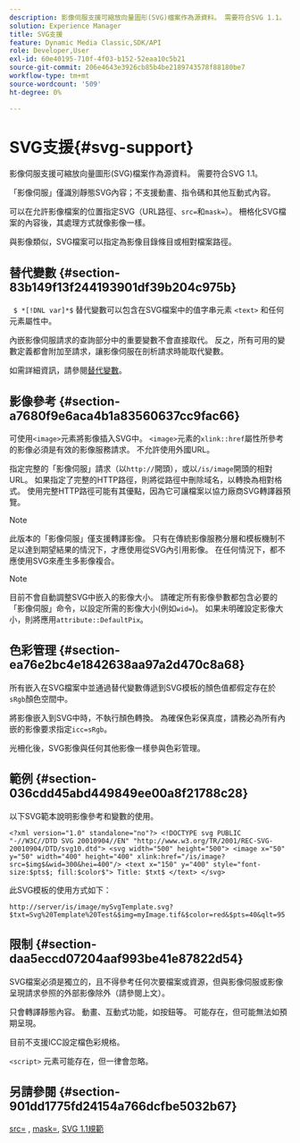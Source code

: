 ```yaml
---
description: 影像伺服支援可縮放向量圖形(SVG)檔案作為源資料。 需要符合SVG 1.1。
solution: Experience Manager
title: SVG支援
feature: Dynamic Media Classic,SDK/API
role: Developer,User
exl-id: 60e40195-710f-4f03-b152-52eaa10c5b21
source-git-commit: 206e4643e3926cb85b4be2189743578f88180be7
workflow-type: tm+mt
source-wordcount: '509'
ht-degree: 0%

---
```


# SVG支援{#svg-support}

影像伺服支援可縮放向量圖形(SVG)檔案作為源資料。 需要符合SVG 1.1。

「影像伺服」僅識別靜態SVG內容；不支援動畫、指令碼和其他互動式內容。

可以在允許影像檔案的位置指定SVG（URL路徑、`src=`和`mask=`）。 柵格化SVG檔案的內容後，其處理方式就像影像一樣。

與影像類似，SVG檔案可以指定為影像目錄條目或相對檔案路徑。

## 替代變數 {#section-83b149f13f244193901df39b204c975b}

` $ *[!DNL var]*$` 替代變數可以包含在SVG檔案中的值字串元素 `<text>` 和任何元素屬性中。

內嵌影像伺服請求的查詢部分中的重要變數不會直接取代。 反之，所有可用的變數定義都會附加至請求，讓影像伺服在剖析請求時能取代變數。

如需詳細資訊，請參閱[替代變數](../../../../../is-api/http-ref/image-serving-api-ref/c-http-protocol-reference/c-syntax-and-features/r-is-http-substitution-variables.md#reference-90dc01aba44940e4acdd0c6476e7aa5a)。

## 影像參考 {#section-a7680f9e6aca4b1a83560637cc9fac66}

可使用`<image>`元素將影像插入SVG中。 `<image>`元素的`xlink::href`屬性所參考的影像必須是有效的影像服務請求。 不允許使用外國URL。

指定完整的「影像伺服」請求（以`http://`開頭），或以`/is/image`開頭的相對URL。 如果指定了完整的HTTP路徑，則將從路徑中刪除域名，以轉換為相對格式。 使用完整HTTP路徑可能有其優點，因為它可讓檔案以協力廠商SVG轉譯器預覽。

>[!NOTE]
>
>此版本的「影像伺服」僅支援轉譯影像。 只有在傳統影像服務分層和模板機制不足以達到期望結果的情況下，才應使用從SVG內引用影像。 在任何情況下，都不應使用SVG來產生多影像複合。

>[!NOTE]
>
>目前不會自動調整SVG中嵌入的影像大小。 請確定所有影像參數都包含必要的「影像伺服」命令，以設定所需的影像大小(例如`wid=`)。 如果未明確設定影像大小，則將應用`attribute::DefaultPix`。

## 色彩管理 {#section-ea76e2bc4e1842638aa97a2d470c8a68}

所有嵌入在SVG檔案中並通過替代變數傳遞到SVG模板的顏色值都假定存在於`sRgb`顏色空間中。

將影像嵌入到SVG中時，不執行顏色轉換。 為確保色彩保真度，請務必為所有內嵌的影像要求指定`icc=sRgb`。

光柵化後，SVG影像與任何其他影像一樣參與色彩管理。

## 範例 {#section-036cdd45abd449849ee00a8f21788c28}

以下SVG範本說明影像參考和變數的使用。

`<?xml version="1.0" standalone="no"?> <!DOCTYPE svg PUBLIC "-//W3C//DTD SVG 20010904//EN" "http://www.w3.org/TR/2001/REC-SVG-20010904/DTD/svg10.dtd"> <svg width="500" height="500"> <image x="50" y="50" width="400" height="400" xlink:href="/is/image?src=$img$&wid=300&hei=400"/> <text x="150" y="400" style="font-size:$pts$; fill:$color$"> Title: $txt$ </text> </svg>`

此SVG模板的使用方式如下：

`http://server/is/image/mySvgTemplate.svg?$txt=Svg%20Template%20Test&$img=myImage.tif&$color=red&$pts=40&qlt=95`

## 限制 {#section-daa5eccd07204aaf993be41e87822d54}

SVG檔案必須是獨立的，且不得參考任何次要檔案或資源，但與影像伺服或影像呈現請求參照的外部影像除外（請參閱上文）。

只會轉譯靜態內容。 動畫、互動式功能，如按鈕等。 可能存在，但可能無法如預期呈現。

目前不支援ICC設定檔色彩規格。

`<script>` 元素可能存在，但一律會忽略。

## 另請參閱 {#section-901dd1775fd24154a766dcfbe5032b67}

[src=](../../../../../is-api/http-ref/image-serving-api-ref/c-http-protocol-reference/c-command-reference/r-src.md#reference-f6506637778c4c69bf106a7924a91ab1) ,  [mask=](../../../../../is-api/http-ref/image-serving-api-ref/c-http-protocol-reference/c-command-reference/r-mask.md#reference-922254e027404fb890b850e2723ee06e),  [SVG 1.1規範](http://www.w3.org/TR/SVG11/)
